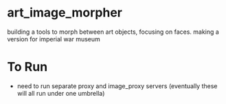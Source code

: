 # art_image_morpher
building a tools to morph between art objects, focusing on faces.
making a version for imperial war museum

# To Run
- need to run separate proxy and image_proxy servers (eventually these will all run under one umbrella)
